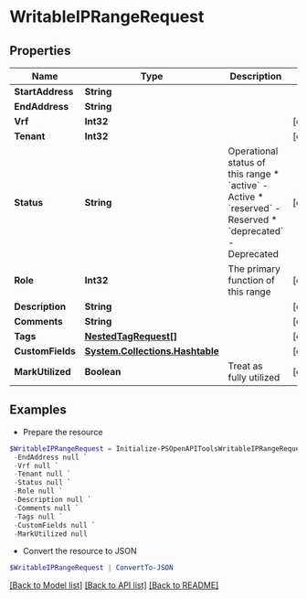 # WritableIPRangeRequest
## Properties

Name | Type | Description | Notes
------------ | ------------- | ------------- | -------------
**StartAddress** | **String** |  | 
**EndAddress** | **String** |  | 
**Vrf** | **Int32** |  | [optional] 
**Tenant** | **Int32** |  | [optional] 
**Status** | **String** | Operational status of this range  * &#x60;active&#x60; - Active * &#x60;reserved&#x60; - Reserved * &#x60;deprecated&#x60; - Deprecated | [optional] 
**Role** | **Int32** | The primary function of this range | [optional] 
**Description** | **String** |  | [optional] 
**Comments** | **String** |  | [optional] 
**Tags** | [**NestedTagRequest[]**](NestedTagRequest.md) |  | [optional] 
**CustomFields** | [**System.Collections.Hashtable**](AnyType.md) |  | [optional] 
**MarkUtilized** | **Boolean** | Treat as fully utilized | [optional] 

## Examples

- Prepare the resource
```powershell
$WritableIPRangeRequest = Initialize-PSOpenAPIToolsWritableIPRangeRequest  -StartAddress null `
 -EndAddress null `
 -Vrf null `
 -Tenant null `
 -Status null `
 -Role null `
 -Description null `
 -Comments null `
 -Tags null `
 -CustomFields null `
 -MarkUtilized null
```

- Convert the resource to JSON
```powershell
$WritableIPRangeRequest | ConvertTo-JSON
```

[[Back to Model list]](../README.md#documentation-for-models) [[Back to API list]](../README.md#documentation-for-api-endpoints) [[Back to README]](../README.md)

